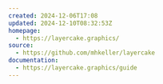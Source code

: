 ```yaml
---
created: 2024-12-06T17:08
updated: 2024-12-10T08:32:53Z
homepage:
  - https://layercake.graphics/
source:
  - https://github.com/mhkeller/layercake
documentation:
  - https://layercake.graphics/guide
---
```

